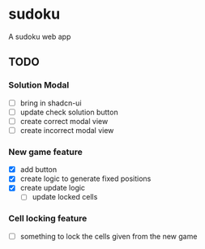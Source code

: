 # sudoku
A sudoku web app


## TODO

### Solution Modal

- [ ] bring in shadcn-ui 
- [ ] update check solution button 
- [ ] create correct modal view 
- [ ] create incorrect modal view 

### New game feature 

- [x] add button 
- [x] create logic to generate fixed positions
- [x] create update logic 
  - [ ] update locked cells

### Cell locking feature 

- [ ] something to lock the cells given from the new game 

